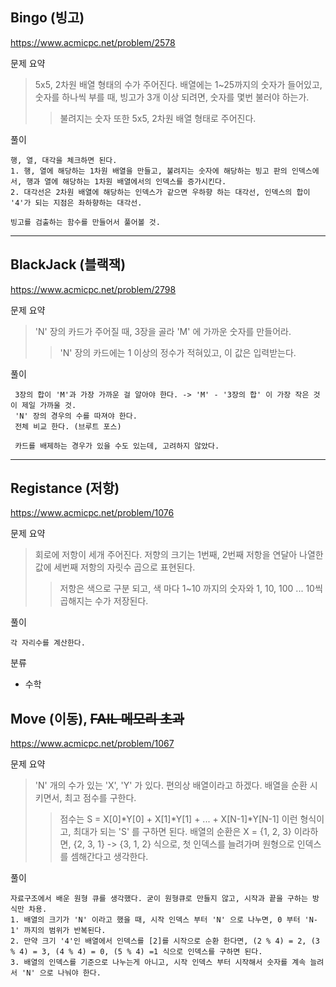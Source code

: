 ## Bingo (빙고)
https://www.acmicpc.net/problem/2578

문제 요약
> 5x5, 2차원 배열 형태의 수가 주어진다. 배열에는 1~25까지의 숫자가 들어있고, 숫자를 하나씩 부를 때, 빙고가 3개 이상 되려면, 숫자를 몇번 불러야 하는가.
>> 불려지는 숫자 또한 5x5, 2차원 배열 형태로 주어진다.
 
풀이
~~~
행, 열, 대각을 체크하면 된다.
1. 행, 열에 해당하는 1차원 배열을 만들고, 불려지는 숫자에 해당하는 빙고 판의 인덱스에서, 행과 열에 해당하는 1차원 배열에서의 인덱스를 증가시킨다.
2. 대각선은 2차원 배열에 해당하는 인덱스가 같으면 우하향 하는 대각선, 인덱스의 합이 '4'가 되는 지점은 좌하향하는 대각선.

빙고를 검출하는 함수를 만들어서 풀어볼 것.
~~~

---

## BlackJack (블랙잭)
https://www.acmicpc.net/problem/2798

문제 요약
> 'N' 장의 카드가 주어질 때, 3장을 골라 'M' 에 가까운 숫자를 만들어라.
>> 'N' 장의 카드에는 1 이상의 정수가 적혀있고, 이 값은 입력받는다.

풀이
~~~
 3장의 합이 'M'과 가장 가까운 걸 알아야 한다. -> 'M' - '3장의 합' 이 가장 작은 것이 제일 가까울 것.
 'N' 장의 경우의 수를 따져야 한다.
 전체 비교 한다. (브루트 포스)
 
 카드를 배제하는 경우가 있을 수도 있는데, 고려하지 않았다.
~~~

---

## Registance (저항)
https://www.acmicpc.net/problem/1076

문제 요약
> 회로에 저항이 세개 주어진다. 저향의 크기는 1번째, 2번째 저항을 연달아 나열한 값에 세번째 저항의 자릿수 곱으로 표현된다.
>> 저항은 색으로 구분 되고, 색 마다 1~10 까지의 숫자와 1, 10, 100 ... 10씩 곱해지는 수가 저장된다.

풀이
~~~
각 자리수를 계산한다.
~~~

분류
* 수학


## Move (이동), ~~FAIL 메모리 초과~~
https://www.acmicpc.net/problem/1067

문제 요약
> 'N' 개의 수가 있는 'X', 'Y' 가 있다. 편의상 배열이라고 하겠다. 배열을 순환 시키면서, 최고 점수를 구한다.
>> 점수는 S = X[0]*Y[0] + X[1]*Y[1] + ... + X[N-1]*Y[N-1] 이런 형식이고, 최대가 되는 'S' 를 구하면 된다.
>> 배열의 순환은 X = {1, 2, 3} 이라하면, {2, 3, 1} -> {3, 1, 2} 식으로, 첫 인덱스를 늘려가며 원형으로 인덱스를 셈해간다고 생각한다.


풀이
~~~
자료구조에서 배운 원형 큐를 생각했다. 굳이 원형큐로 만들지 않고, 시작과 끝을 구하는 방식만 차용.
1. 배열의 크기가 'N' 이라고 했을 때, 시작 인덱스 부터 'N' 으로 나누면, 0 부터 'N-1' 까지의 범위가 반복된다.
2. 만약 크기 '4'인 배열에서 인덱스를 [2]를 시작으로 순환 한다면, (2 % 4) = 2, (3 % 4) = 3, (4 % 4) = 0, (5 % 4) =1 식으로 인덱스를 구하면 된다.
3. 배열의 인덱스를 기준으로 나누는게 아니고, 시작 인덱스 부터 시작해서 숫자를 계속 늘려서 'N' 으로 나눠야 한다.
~~~